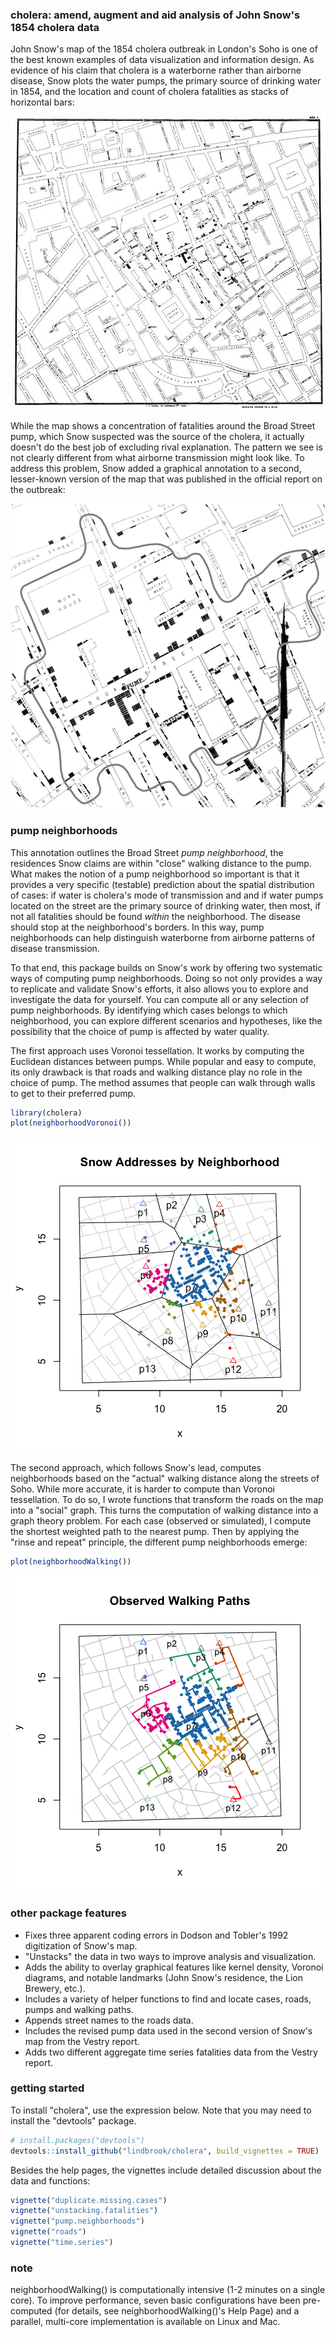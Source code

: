 
<!-- README.md is generated from README.Rmd. Please edit that file -->
### cholera: amend, augment and aid analysis of John Snow's 1854 cholera data

John Snow's map of the 1854 cholera outbreak in London's Soho is one of the best known examples of data visualization and information design. As evidence of his claim that cholera is a waterborne rather than airborne disease, Snow plots the water pumps, the primary source of drinking water in 1854, and the location and count of cholera fatalities as stacks of horizontal bars:

![](vignettes/msu-snows-mapB.jpg)

While the map shows a concentration of fatalities around the Broad Street pump, which Snow suspected was the source of the cholera, it actually doesn't do the best job of excluding rival explanation. The pattern we see is not clearly different from what airborne transmission might look like. To address this problem, Snow added a graphical annotation to a second, lesser-known version of the map that was published in the official report on the outbreak:

![](vignettes/fig12-6.png)

### pump neighborhoods

This annotation outlines the Broad Street *pump neighborhood*, the residences Snow claims are within "close" walking distance to the pump. What makes the notion of a pump neighborhood so important is that it provides a very specific (testable) prediction about the spatial distribution of cases: if water is cholera's mode of transmission and and if water pumps located on the street are the primary source of drinking water, then most, if not all fatalities should be found *within* the neighborhood. The disease should stop at the neighborhood's borders. In this way, pump neighborhoods can help distinguish waterborne from airborne patterns of disease transmission.

To that end, this package builds on Snow's work by offering two systematic ways of computing pump neighborhoods. Doing so not only provides a way to replicate and validate Snow's efforts, it also allows you to explore and investigate the data for yourself. You can compute all or any selection of pump neighborhoods. By identifying which cases belongs to which neighborhood, you can explore different scenarios and hypotheses, like the possibility that the choice of pump is affected by water quality.

The first approach uses Voronoi tessellation. It works by computing the Euclidean distances between pumps. While popular and easy to compute, its only drawback is that roads and walking distance play no role in the choice of pump. The method assumes that people can walk through walls to get to their preferred pump.

``` r
library(cholera)
plot(neighborhoodVoronoi())
```

![](man/figures/README-voronoi-1.png)

The second approach, which follows Snow's lead, computes neighborhoods based on the "actual" walking distance along the streets of Soho. While more accurate, it is harder to compute than Voronoi tessellation. To do so, I wrote functions that transform the roads on the map into a "social" graph. This turns the computation of walking distance into a graph theory problem. For each case (observed or simulated), I compute the shortest weighted path to the nearest pump. Then by applying the "rinse and repeat" principle, the different pump neighborhoods emerge:

``` r
plot(neighborhoodWalking())
```

![](man/figures/README-walk-1.png)

### other package features

-   Fixes three apparent coding errors in Dodson and Tobler's 1992 digitization of Snow's map.
-   "Unstacks" the data in two ways to improve analysis and visualization.
-   Adds the ability to overlay graphical features like kernel density, Voronoi diagrams, and notable landmarks (John Snow's residence, the Lion Brewery, etc.).
-   Includes a variety of helper functions to find and locate cases, roads, pumps and walking paths.
-   Appends street names to the roads data.
-   Includes the revised pump data used in the second version of Snow's map from the Vestry report.
-   Adds two different aggregate time series fatalities data from the Vestry report.

### getting started

To install "cholera", use the expression below. Note that you may need to install the "devtools" package.

``` r
# install.packages("devtools")
devtools::install_github("lindbrook/cholera", build_vignettes = TRUE)
```

Besides the help pages, the vignettes include detailed discussion about the data and functions:

``` r
vignette("duplicate.missing.cases")
vignette("unstacking.fatalities")
vignette("pump.neighborhoods")
vignette("roads")
vignette("time.series")
```

### note

neighborhoodWalking() is computationally intensive (1-2 minutes on a single core). To improve performance, seven basic configurations have been pre-computed (for details, see neighborhoodWalking()'s Help Page) and a parallel, multi-core implementation is available on Linux and Mac.
